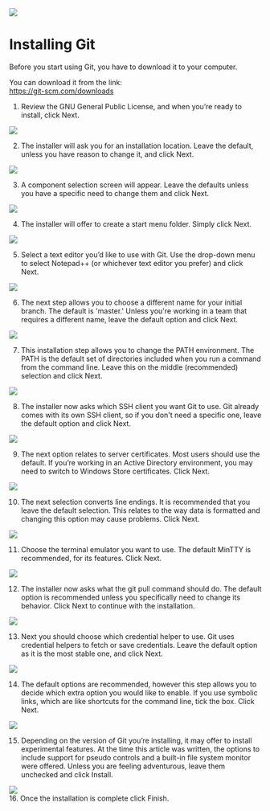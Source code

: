 <img src="assets/gitcs-main-header.jpg" align="center"/>

<br>

# Installing Git

Before you start using Git, you have to download it to your computer.

You can download it from the link:<br>
<https://git-scm.com/downloads>

1. Review the GNU General Public License, and when you’re ready to install, click Next.

<img src="assets/git-install1.png" align="center"/>

<br>

2. The installer will ask you for an installation location. Leave the default, unless you have reason to change it, and click Next.

<img src="assets/git-install2.png" align="center"/>

<br>

3. A component selection screen will appear. Leave the defaults unless you have a specific need to change them and click Next.

<img src="assets/git-install3.png" align="center"/>

<br>

4. The installer will offer to create a start menu folder. Simply click Next.

<img src="assets/git-install4.png" align="center"/>

<br>

5. Select a text editor you’d like to use with Git. Use the drop-down menu to select Notepad++ (or whichever text editor you prefer) and click Next.

<img src="assets/git-install5.png" align="center"/>

<br>

6. The next step allows you to choose a different name for your initial branch. The default is 'master.' Unless you're working in a team that requires a different name, leave the default option and click Next.

<img src="assets/git-install6.jpg" align="center"/>

<br>

7. This installation step allows you to change the PATH environment. The PATH is the default set of directories included when you run a command from the command line. Leave this on the middle (recommended) selection and click Next.

<img src="assets/git-install7.png" align="center"/>

<br>

8. The installer now asks which SSH client you want Git to use. Git already comes with its own SSH client, so if you don't need a specific one, leave the default option and click Next.

<img src="assets/git-install8.jpg" align="center"/>

<br>

9. The next option relates to server certificates. Most users should use the default. If you’re working in an Active Directory environment, you may need to switch to Windows Store certificates. Click Next.

<img src="assets/git-install9.png" align="center"/>

<br>
 
10. The next selection converts line endings. It is recommended that you leave the default selection. This relates to the way data is formatted and changing this option may cause problems. Click Next.

<img src="assets/git-install10.png" align="center"/>

<br>

11. Choose the terminal emulator you want to use. The default MinTTY is recommended, for its features. Click Next.

<img src="assets/git-install11.png" align="center"/>

<br>

12. The installer now asks what the git pull command should do. The default option is recommended unless you specifically need to change its behavior. Click Next to continue with the installation.

<img src="assets/git-install12.jpg" align="center"/>

<br>

13. Next you should choose which credential helper to use. Git uses credential helpers to fetch or save credentials. Leave the default option as it is the most stable one, and click Next.

<img src="assets/git-install13.jpg" align="center"/>

<br>

14. The default options are recommended, however this step allows you to decide which extra option you would like to enable. If you use symbolic links, which are like shortcuts for the command line, tick the box. Click Next.

<img src="assets/git-install14.jpg" align="center"/>

<br>

15. Depending on the version of Git you’re installing, it may offer to install experimental features. At the time this article was written, the options to include support for pseudo controls and a built-in file system monitor were offered. Unless you are feeling adventurous, leave them unchecked and click Install.

<img src="assets/git-install15.jpg" align="center"/>

<br>
16. Once the installation is complete click Finish.
